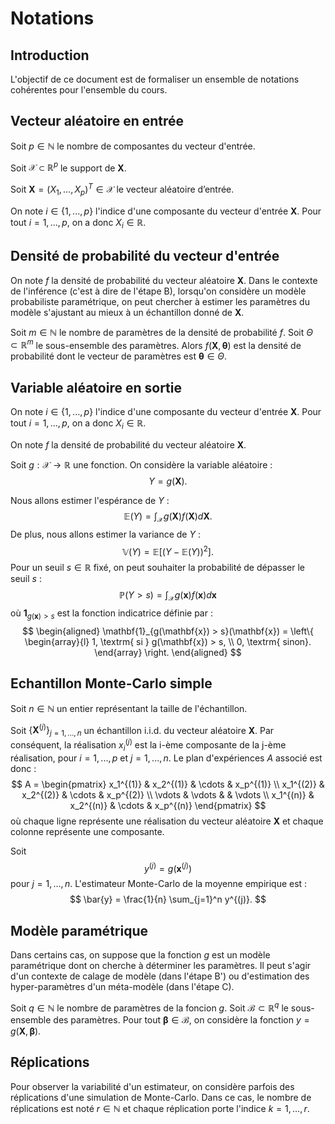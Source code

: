# Notations

## Introduction

L'objectif de ce document est de formaliser un ensemble de notations cohérentes pour l'ensemble du cours.

## Vecteur aléatoire en entrée

Soit $p \in \mathbb{N}$ le nombre de composantes du vecteur d'entrée.

Soit $\mathcal{X} \subset \mathbb{R}^p$ le support de $\boldsymbol{X}$.

Soit $\boldsymbol{X} = (X_1,..., X_p)^T \in \mathcal{X}$ le vecteur aléatoire d’entrée. 

On note $i\in\{1,...,p\}$ l'indice d'une composante du vecteur d'entrée $\boldsymbol{X}$. Pour tout $i=1,...,p$, on a donc $X_i\in\mathbb{R}$.

## Densité de probabilité du vecteur d'entrée

On note $f$ la densité de probabilité du vecteur aléatoire $\boldsymbol{X}$. Dans le contexte de l'inférence (c'est à dire de l'étape B), lorsqu'on considère un modèle probabiliste paramétrique, on peut chercher à estimer les paramètres du modèle s'ajustant au mieux à un échantillon donné de $\boldsymbol{X}$.

Soit $m \in \mathbb{N}$ le nombre de paramètres de la densité de probabilité $f$. Soit $\Theta \subset \mathbb{R}^m$ le sous-ensemble des paramètres. Alors $f(\boldsymbol{X}, \boldsymbol{\theta})$ est la densité de probabilité dont le vecteur de paramètres est $\boldsymbol{\theta} \in \Theta$.

## Variable aléatoire en sortie

On note $i\in\{1,...,p\}$ l'indice d'une composante du vecteur d'entrée $\boldsymbol{X}$. Pour tout $i=1,...,p$, on a donc $X_i\in\mathbb{R}$.

On note $f$ la densité de probabilité du vecteur aléatoire $\boldsymbol{X}$. 

Soit $g : \mathcal{X} \rightarrow \mathbb{R}$ une fonction. On considère la variable aléatoire :
$$
Y = g(\boldsymbol{X}).
$$

Nous allons estimer l'espérance de $Y$ :
$$
\mathbb{E}(Y) = \int_{\mathcal{X}} g(\boldsymbol{X}) f(\boldsymbol{X}) d\boldsymbol{X}.
$$
De plus, nous allons estimer la variance de $Y$ :
$$
\mathbb{V}(Y) = \mathbb{E}\left[(Y - \mathbb{E}(Y))^2\right].
$$
Pour un seuil $s \in \mathbb{R}$ fixé, on peut souhaiter la probabilité de dépasser 
le seuil $s$ :
$$
\mathbb{P}(Y > s) 
= \int_{\mathcal{X}} g(\mathbf{x}) f(\mathbf{x}) d\mathbf{x}
$$
où $\mathbf{1}_{g(\mathbf{x}) > s}$ est la fonction indicatrice définie par :
$$
\begin{aligned}
\mathbf{1}_{g(\mathbf{x}) > s}(\mathbf{x})
= \left\{
\begin{array}{l}
1, \textrm{ si } g(\mathbf{x}) > s, \\
0, \textrm{ sinon}.
\end{array}
\right.
\end{aligned}
$$

## Echantillon Monte-Carlo simple

Soit $n\in\mathbb{N}$ un entier représentant la taille de l'échantillon. 

Soit $\left\{\boldsymbol{X}^{(j)}\right\}_{j=1,...,n}$ un échantillon i.i.d. du vecteur aléatoire $\boldsymbol{X}$. 
Par conséquent, la réalisation $x_i^{(j)}$ est la i-ème composante de la j-ème réalisation, pour $i=1,...,p$ et $j=1,...,n$. Le plan d'expériences $A$ associé est donc :
$$
A = 
\begin{pmatrix}
x_1^{(1)} & x_2^{(1)} & \cdots & x_p^{(1)} \\
x_1^{(2)} & x_2^{(2)} & \cdots & x_p^{(2)} \\
\vdots & \vdots & & \vdots \\
x_1^{(n)} & x_2^{(n)} & \cdots & x_p^{(n)}
\end{pmatrix}
$$
où chaque ligne représente une réalisation du vecteur aléatoire $\boldsymbol{X}$ et chaque colonne représente une composante.

Soit 
$$
y^{(j)} = g\left(\boldsymbol{x}^{(j)}\right)
$$
pour $j=1,...,n$. 
L'estimateur Monte-Carlo de la moyenne empirique est :
$$
\bar{y} = \frac{1}{n} \sum_{j=1}^n y^{(j)}.
$$

## Modèle paramétrique

Dans certains cas, on suppose que la fonction $g$ est un modèle paramétrique dont on cherche à déterminer les paramètres. Il peut s'agir d'un contexte de calage de modèle (dans l'étape B') ou d'estimation des hyper-paramètres d'un méta-modèle (dans l'étape C).

Soit $q \in \mathbb{N}$ le nombre de paramètres de la foncion $g$. Soit $\mathcal{B} \subset \mathbb{R}^q$ le sous-ensemble des paramètres. Pour tout $\boldsymbol{\beta} \in \mathcal{B}$, on considère la fonction $y = g(\boldsymbol{X}, \boldsymbol{\beta})$. 

## Réplications

Pour observer la variabilité d'un estimateur, on considère parfois des réplications d'une simulation de Monte-Carlo. Dans ce cas, le nombre de réplications est noté $r\in\mathbb{N}$ et chaque réplication porte l'indice $k=1,...,r$.
